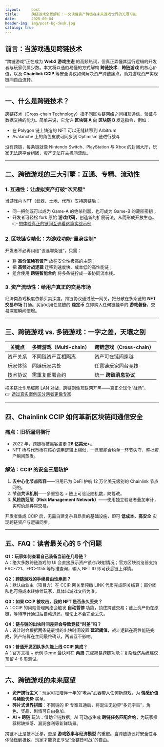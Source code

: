 ```yaml
---
layout:     post
title:      跨链游戏全景解析：一文读懂资产跨链在未来游戏世界的无限可能
date:       2025-09-04
header-img: img/post-bg-desk.jpg
catalog: true
---
```


## 前言：当游戏遇见跨链技术
“跨链游戏”正在成为 **Web3 游戏生态** 的高频热词，但真正弄懂其运行逻辑的开发者与玩家仍属少数。本文将以通俗易懂的方式解构 **跨链技术**、**跨链游戏** 的核心价值，以及 **Chainlink CCIP** 等安全协议如何解决资产跨链痛点，助力游戏资产实现链间自由流转。

---

## 一、什么是跨链技术？

跨链技术（Cross-chain Technology）指不同区块链网络之间相互通信、验证与数据交换的能力。简单来说，它允许 **区块链 A** 向 **区块链 B** 发送指令，例如：
- 在 Polygon 链上铸造的 NFT 可以无缝转移到 Arbitrum
- Avalanche 上的角色皮肤可同步到 Optimism 链进行战斗

没有跨链，每条链就像 Nintendo Switch、PlayStation 与 Xbox 的封闭大厅，玩家无法跨平台组团，资产无法在主机间流动。

---

## 二、跨链游戏的三大引擎：互通、专精、流动性

### 1. 互通性：让虚拟资产打破“次元壁”
当游戏内 NFT（武器、土地、代币）支持跨链后：
- 同一把剑既可以成为 Game-A 的绝杀利器，也可成为 Game-B 的藏匿密钥；
- 开发者可轻松 fork 原始 **游戏代码**，创造新的扩展玩法，从而形成开放生态。  
👉 [想体验真正的链间互通看这篇实战示例](https://okxdog.com/)  

### 2. 区块链专精化：为游戏功能“量身定制”
开发者不必再纠结“该选哪条链”，只需：
- 将 **高价值稀有资产** 放在安全性极高的主网；
- 把 **高频对战逻辑** 迁移到速度快、成本低的高性能链；
- 组合使用 **跨链智能合约** 将多条链拧成一条协同流水线。

### 3. 资产流动性：给用户真正的交易市场
经济类游戏极度依赖买卖深度。跨链协议通过统一网关，把分散在多条链的 **NFT 交易市场** 打通。买家可用任意链的 **稳定币** 立即购入任何链挂单的 **游戏装备**，交易深度瞬间倍增。

---

## 三、跨链游戏 vs. 多链游戏：一字之差，天壤之别

| 关键点 | 多链游戏（Multi-chain） | 跨链游戏（Cross-chain） |
|---|---|---|
| 资产关系 | 不同链资产互相隔离 | 资产可在链间穿越 |
| 玩家体验 | 同链玩家共处 | 任意链玩家同台竞技 |
| 技术协议 | 需重复部署合约 | 统一 **跨链消息协议** |

把多链比作局域网 LAN 对战，跨链则像互联网开黑——真正全球化“战场”。  
👉 [透过真实案例区分两者更像专家](https://okxdog.com/)

---

## 四、Chainlink CCIP 如何革新区块链间通信安全

### 痛点：旧桥漏洞横行
- 2022 年，跨链桥被黑客盗走 **26 亿美元+**。  
- NFT 桥与代币桥在核心调用逻辑上相似，一旦智能合约单一环节失守，整批资产瞬间蒸发。

### 解法：CCIP 的安全三层防护
1. **去中心化节点阵容**——沿用已为 DeFi 护航 12 万亿美元级别的 Chainlink 节点网络。
2. **节点共识机制**——多重签名 + 链上可验证随机数，防篡改。
3. **风险防范层（Risk Management Network）**——使用独立验证者叠加审计，实时侦测异常交易。

开发者集成 CCIP 后，无需自建复杂且昂贵的基础设施，即可 **低成本、高安全** 实现跨链资产与逻辑同步。

---

## 五、FAQ：读者最关心的 5 个问题

**Q1：玩家如何查看自己装备当前在几号链？**  
A：绝大多数跨链游戏的 UI 会直接展示资产锁仓/映射情况；官方区块浏览器支持 ERC-721、ERC-1155 等标准查询，输入 NFT ID 即可获悉链上详情。

**Q2：跨链游戏的手续费由谁承担？**  
A：默认由业主（项目方）在 CCIP 网关里预缴 LINK 代币完成网关结算；部分团队也可将成本转嫁给玩家，具体以游戏文档为准。

**Q3：如果 CCIP 被攻击，我的 NFT 是否永久丢失？**  
A：CCIP 的风险管理网络会触发 **自动暂停** 功能，锁住跨链交易；链上资产仍在原链，等待审计通过后自动退还，理论上不会完全丢失。

**Q4：链与链的出块时间差异会导致竞技“时差”吗？**  
A：设计时会根据两条链最慢的出块时间设置 **延迟阈值**，战斗逻辑在高性能链完成，资产结算在主网最终确认，两者互不影响。

**Q5：普通开发团队多久能上线 CCIP 集成？**  
A：官方文档 + 示例 Demo 最快可在 **两周** 完成简易跨链功能；复杂经济系统建议预留 4–6 周测试。

---

## 六、跨链游戏的未来展望
- **资产携行主义**：玩家可把陪伴十年的“老兵”武器带入任何新游戏，为 **情感价值与稀缺优势** 买单。
- **碎片式世界拼图**：不同链的 IP 专案互通后，将诞生无边界“多元宇宙”，角色、奖品、剧情可自由叠加。
- **AI + 跨链** 玩法：借助全链数据，AI 可动态生成 **跨链任务匹配合约**，为玩家推荐稀缺掉落、漏洞套利等新鲜场景。

跨链不止是技术迁移，更是 **游戏叙事与经济模型** 的重塑。当跨链协议将安全性与体验做到极致，玩家才能真正享受“全链皆可战”的自由。